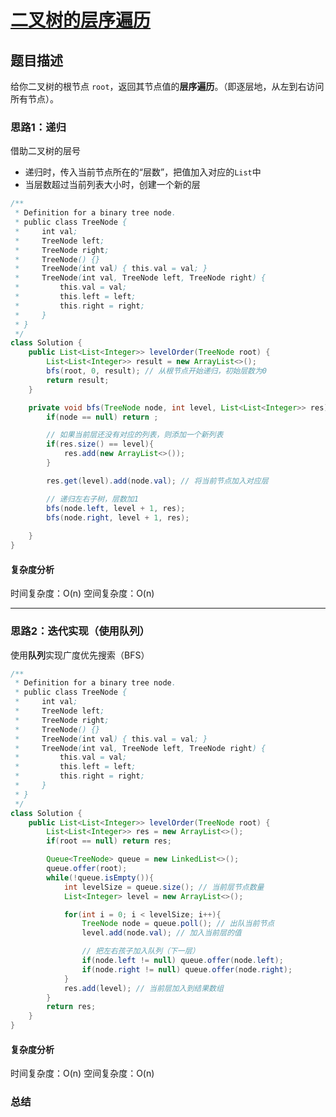 # [二叉树的层序遍历](二叉树的层序遍历"[题目地址](https://leetcode.cn/problems/binary-tree-level-order-traversal/description/)")

## 题目描述
给你二叉树的根节点 `root`，返回其节点值的**层序遍历**。（即逐层地，从左到右访问所有节点）。

### 思路1：递归
借助二叉树的层号
- 递归时，传入当前节点所在的“层数”，把值加入对应的`List`中
- 当层数超过当前列表大小时，创建一个新的层

```java
/**
 * Definition for a binary tree node.
 * public class TreeNode {
 *     int val;
 *     TreeNode left;
 *     TreeNode right;
 *     TreeNode() {}
 *     TreeNode(int val) { this.val = val; }
 *     TreeNode(int val, TreeNode left, TreeNode right) {
 *         this.val = val;
 *         this.left = left;
 *         this.right = right;
 *     }
 * }
 */
class Solution {
    public List<List<Integer>> levelOrder(TreeNode root) {
        List<List<Integer>> result = new ArrayList<>();
        bfs(root, 0, result); // 从根节点开始递归，初始层数为0
        return result;
    }

    private void bfs(TreeNode node, int level, List<List<Integer>> res){
        if(node == null) return ;

        // 如果当前层还没有对应的列表，则添加一个新列表
        if(res.size() == level){
            res.add(new ArrayList<>());
        }

        res.get(level).add(node.val); // 将当前节点加入对应层

        // 递归左右子树，层数加1
        bfs(node.left, level + 1, res);
        bfs(node.right, level + 1, res);
        
    }
}
```

#### 复杂度分析
时间复杂度：O(n)
空间复杂度：O(n)

----
### 思路2：迭代实现（使用队列）
使用**队列**实现广度优先搜索（BFS）

```java
/**
 * Definition for a binary tree node.
 * public class TreeNode {
 *     int val;
 *     TreeNode left;
 *     TreeNode right;
 *     TreeNode() {}
 *     TreeNode(int val) { this.val = val; }
 *     TreeNode(int val, TreeNode left, TreeNode right) {
 *         this.val = val;
 *         this.left = left;
 *         this.right = right;
 *     }
 * }
 */
class Solution {
    public List<List<Integer>> levelOrder(TreeNode root) {
        List<List<Integer>> res = new ArrayList<>();
        if(root == null) return res;

        Queue<TreeNode> queue = new LinkedList<>();
        queue.offer(root);
        while(!queue.isEmpty()){
            int levelSize = queue.size(); // 当前层节点数量
            List<Integer> level = new ArrayList<>();

            for(int i = 0; i < levelSize; i++){
                TreeNode node = queue.poll(); // 出队当前节点
                level.add(node.val); // 加入当前层的值

                // 把左右孩子加入队列（下一层）
                if(node.left != null) queue.offer(node.left);
                if(node.right != null) queue.offer(node.right);
            }
            res.add(level); // 当前层加入到结果数组
        }
        return res;
    }
}
```

#### 复杂度分析
时间复杂度：O(n)
空间复杂度：O(n)

### 总结